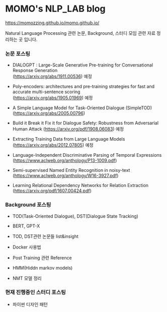 # MOMO's NLP_LAB blog
https://momozzing.github.io/momo.github.io/

Natural Language Processing 관련 논문, Background, 스터디 모임 관련 자료 정리하는 곳 입니다. 

### 논문 포스팅

- DIALOGPT : Large-Scale Generative Pre-training for Conversational Response Generation    
  (https://arxiv.org/abs/1911.00536) 예정

- Poly-encoders: architectures and pre-training strategies for fast and accurate multi-sentence scoring   
  (https://arxiv.org/abs/1905.01969)  예정

- A Simple Language Model for Task-Oriented Dialogue (SimpleTOD)   
  (https://arxiv.org/abs/2005.00796)
  
- Build it Break it Fix it for Dialogue Safety: Robustness from Adversarial Human Attack
  (https://arxiv.org/pdf/1908.06083) 예정
  
- Extracting Training Data from Large Language Models   
  (https://arxiv.org/abs/2012.07805) 예정
  
- Language-Independent Discriminative Parsing of Temporal Expressions
  (https://www.aclweb.org/anthology/P13-1009.pdf)
  
- Semi-supervised Named Entity Recognition in noisy-text
  (https://www.aclweb.org/anthology/W16-3927.pdf)
  
- Learning Relational Dependency Networks for Relation Extraction
  (https://arxiv.org/pdf/1607.00424.pdf)
  
### Background 포스팅
- TOD(Task-Oriented Dialogue), DST(Dialogue State Tracking)

- BERT, GPT-X

- TOD, DST관련 논문들 list&insight

- Docker 사용법

- Post Training 관련 Reference

- HMM(Hiddn markov models)

- NMT 모델 정리 




### 현재 진행중인 스터디 포스팅

- 파이썬 디자인 패턴
